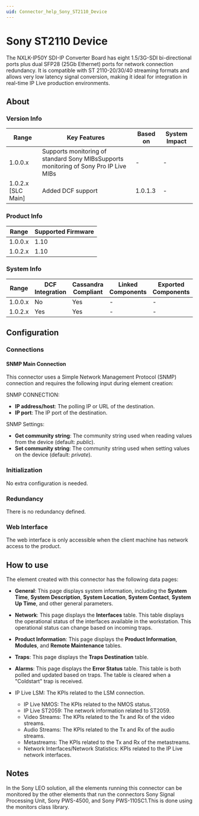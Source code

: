 ```yaml
---
uid: Connector_help_Sony_ST2110_Device
---
```


# Sony ST2110 Device

The NXLK-IP50Y SDI-IP Converter Board has eight 1.5/3G-SDI bi-directional ports plus dual SFP28 (25Gb Ethernet) ports for network connection redundancy. It is compatible with ST 2110-20/30/40 streaming formats and allows very low latency signal conversion, making it ideal for integration in real-time IP Live production environments.

## About

### Version Info

| **Range**            | **Key Features**                                                                      | **Based on** | **System Impact** |
|----------------------|---------------------------------------------------------------------------------------|--------------|-------------------|
| 1.0.0.x              | Supports monitoring of standard Sony MIBsSupports monitoring of Sony Pro IP Live MIBs | \-           | \-                |
| 1.0.2.x \[SLC Main\] | Added DCF support                                                                     | 1.0.1.3      | \-                |

### Product Info

| **Range** | **Supported Firmware** |
|-----------|------------------------|
| 1.0.0.x   | 1.10                   |
| 1.0.2.x   | 1.10                   |

### System Info

| **Range** | **DCF Integration** | **Cassandra Compliant** | **Linked Components** | **Exported Components** |
|-----------|---------------------|-------------------------|-----------------------|-------------------------|
| 1.0.0.x   | No                  | Yes                     | \-                    | \-                      |
| 1.0.2.x   | Yes                 | Yes                     | \-                    | \-                      |

## Configuration

### Connections

#### SNMP Main Connection

This connector uses a Simple Network Management Protocol (SNMP) connection and requires the following input during element creation:

SNMP CONNECTION:

- **IP address/host**: The polling IP or URL of the destination.
- **IP port**: The IP port of the destination.

SNMP Settings:

- **Get community string**: The community string used when reading values from the device (default: *public*).
- **Set community string**: The community string used when setting values on the device (default: *private*).

### Initialization

No extra configuration is needed.

### Redundancy

There is no redundancy defined.

### Web Interface

The web interface is only accessible when the client machine has network access to the product.

## How to use

The element created with this connector has the following data pages:

- **General**: This page displays system information, including the **System Time**, **System Description**, **System Location**, **System Contact**, **System Up Time**, and other general parameters.

- **Network**: This page displays the **Interfaces** table. This table displays the operational status of the interfaces available in the workstation. This operational status can change based on incoming traps.

- **Product Information**: This page displays the **Product Information**, **Modules**, and **Remote Maintenance** tables.

- **Traps**: This page displays the **Traps Destination** table.

- **Alarms**: This page displays the **Error Status** table. This table is both polled and updated based on traps. The table is cleared when a "Coldstart" trap is received.

- IP Live LSM: The KPIs related to the LSM connection.
  - IP Live NMOS: The KPIs related to the NMOS status.
  - IP Live ST2059: The network information related to ST2059.
  - Video Streams: The KPIs related to the Tx and Rx of the video streams.
  - Audio Streams: The KPIs related to the Tx and Rx of the audio streams.
  - Metastreams: The KPIs related to the Tx and Rx of the metastreams.
  - Network Interfaces/Network Statistics: KPIs related to the IP Live network interfaces.

## Notes

In the Sony LEO solution, all the elements running this connector can be monitored by the other elements that run the connectors Sony Signal Processing Unit, Sony PWS-4500, and Sony PWS-110SC1.This is done using the monitors class library.
